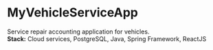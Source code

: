 # MyVehicleServiceApp
Service repair accounting application for vehicles.<br>
<b>Stack:</b> Cloud services, PostgreSQL, Java, Spring Framework, ReactJS
